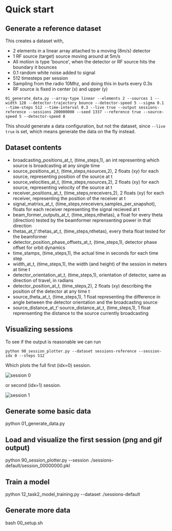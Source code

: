 # Quick start

## Generate a reference dataset 

This creates a dataset with,
- 2 elements in a linear array attached to a moving (8m/s) detector
- 1 RF source (target) source moving around at 5m/s
- All motion is type 'bounce', when the detector or RF source hits the boundary it bounces
- 0.1 random white noise added to signal
- 512 timesteps per session
- Sampling from the radio 10Mhz, and doing this in burts every 0.3s
- RF source is fixed in center (x) and upper (y)

```01_generate_data.py --array-type linear --elements 2 --sources 1 --width 128 --detector-trajectory bounce --detector-speed 5 --sigma 0.1 --time-steps 512 --time-interval 0.3 --live true --output sessions-reference --sessions 200000000 --seed 1337 --reference true --source-speed 5 --detector-speed 8```

This should generate a data configuration, but not the dataset, since `--live true` is set, which means generate the data on the fly instead. 

## Dataset contents

- broadcasting_positions_at_t, (time_steps,1), an int representing which source is broadcasting at any single time
- source_positions_at_t, (time_steps,nsources,2), 2 floats (xy) for each source, representing position of the source at t
- source_velocities_at_t, (time_steps,nsources,2), 2 floats (xy) for each source, representing velocity of the source at t
- receiver_positions_at_t, (time_steps,nreceivers,2), 2 floats (xy) for each receiver, representing the position of the receiver at t
- signal_matrixs_at_t, (time_steps,nreceivers,samples_per_snapshot), floats for each receiver representing the signal recieved at t
- beam_former_outputs_at_t, (time_steps,nthetas), a float for every theta (direction) tested by the beamformer reprensenting power in that direction
- thetas_at_t':thetas_at_t, (time_steps,nthetas), every theta float tested for the beamformer
- detector_position_phase_offsets_at_t, (time_steps,1), detector phase offset for orbit dynamics
- time_stamps, (time_steps,1), the actual time in seconds for each time step
- width_at_t, (time_steps,1), the width (and height) of the session in meters at time t
- detector_orientation_at_t, (time_steps,1), orientation of detector, same as direction of travel, in radians
- detector_position_at_t, (time_steps,2), 2 floats (xy) describing the position of the detector at any time t
- source_theta_at_t, (time_steps,1), 1 float representing the difference in angle between the detector orientation and the broadcasting source
- source_distance_at_t':source_distance_at_t, (time_steps,1), 1 float reprensenting the distance to the source currently broadcasting

## Visualizing sessions

To see if the output is reasonable we can run

```python 90_session_plotter.py --dataset sessions-reference --session-idx 0 --steps 512```

Which plots the full first (idx=0) session.

![session 0](../../images/session_reference_example0.gif)

or second (idx=1) session.

![session 1](../../images/session_reference_example1.gif)


## Generate some basic data
python 01_generate_data.py

## Load and visualize the first session (png and gif output)
python 90_session_plotter.py --session ./sessions-default/session_00000000.pkl 

## Train a model
python 12_task2_model_training.py --dataset ./sessions-default

## Generate more data
bash 00_setup.sh
